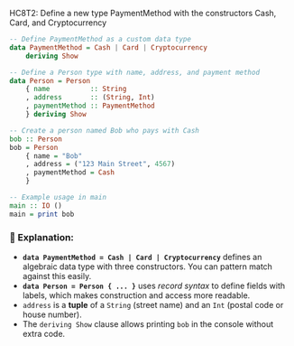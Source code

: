 HC8T2: Define a new type PaymentMethod with the constructors Cash, Card, and Cryptocurrency
```haskell
-- Define PaymentMethod as a custom data type
data PaymentMethod = Cash | Card | Cryptocurrency
    deriving Show

-- Define a Person type with name, address, and payment method
data Person = Person
    { name          :: String
    , address       :: (String, Int)
    , paymentMethod :: PaymentMethod
    } deriving Show

-- Create a person named Bob who pays with Cash
bob :: Person
bob = Person
    { name = "Bob"
    , address = ("123 Main Street", 4567)
    , paymentMethod = Cash
    }

-- Example usage in main
main :: IO ()
main = print bob
```

### 🧠 Explanation:

- **`data PaymentMethod = Cash | Card | Cryptocurrency`** defines an algebraic data type with three constructors. You can pattern match against this easily.
- **`data Person = Person { ... }`** uses _record syntax_ to define fields with labels, which makes construction and access more readable.
- `address` is a **tuple** of a `String` (street name) and an `Int` (postal code or house number).
- The `deriving Show` clause allows printing `bob` in the console without extra code.






